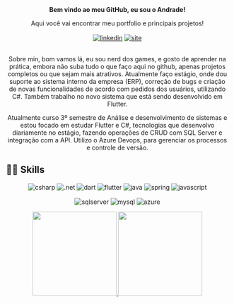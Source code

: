 <div align="center">
  <strong>Bem vindo ao meu GitHub, eu sou o Andrade!</strong>
  <p>Aqui você vai encontrar meu portfolio e principais projetos!</p>
  <a href="https://www.linkedin.com/in/andrade-dev/"><img align="center" alt="linkedin"  src="https://img.shields.io/badge/LinkedIn-0077B5?style=for-the-badge&logo=linkedin&logoColor=white" /></a>
  <a href="https://v-andrade-dev.github.io/portfolio/"><img align="center" alt="site"  src="https://img.shields.io/badge/website-000000?style=for-the-badge&logo=About.me&logoColor=white" /></a>          
</div>

<br>

<div align="center">
  <p>Sobre min, bom vamos lá, eu sou nerd dos games, e gosto de aprender na prática, embora não suba tudo o que faço aqui no github, apenas projetos completos ou que sejam mais atrativos. Atualmente faço estágio, onde dou suporte ao sistema interno da empresa (ERP), correção de bugs e criação de novas funcionalidades de acordo com pedidos dos usuários, utilizando C#. Também trabalho no novo sistema que está sendo desenvolvido em Flutter.</p>
  <p>
    Atualmente curso 3º semestre de Análise e desenvolvimento de sistemas e estou focado em estudar Flutter e C#, tecnologias que desenvolvo diariamente no estágio, fazendo operações de CRUD com SQL Server e integração com a API.
    Utilizo o Azure Devops, para gerenciar os processos e controle de versão.
  </p>
</div>

## 👨‍💻 Skills  
<div align="center">
  <div>
    <p>
      <img align="center" alt="csharp" src="https://img.shields.io/badge/C%23-239120?style=for-the-badge&logo=c-sharp&logoColor=white" />
      <img align="center" alt=".net" src="https://img.shields.io/badge/.NET-5C2D91?style=for-the-badge&logo=.net&logoColor=white" />
      <img align="center" alt="dart" src="https://img.shields.io/badge/Dart-0175C2?style=for-the-badge&logo=dart&logoColor=white" />
      <img align="center" alt="flutter" src="https://img.shields.io/badge/Flutter-02569B?style=for-the-badge&logo=flutter&logoColor=white" />
      <img align="center" alt="java" src="https://img.shields.io/badge/Java-ED8B00?style=for-the-badge&logo=openjdk&logoColor=white" />
      <img align="center" alt="spring"  src="https://img.shields.io/badge/Spring-6DB33F?style=for-the-badge&logo=spring&logoColor=white" />
      <img align="center" alt="javascript" src="https://img.shields.io/badge/JavaScript-F7DF1E?style=for-the-badge&logo=javascript&logoColor=black" />
    </p>
    <p>
      <img align="center" alt="sqlserver" src="https://img.shields.io/badge/Microsoft%20SQL%20Server-CC2927?style=for-the-badge&logo=microsoft%20sql%20server&logoColor=white" />
      <img align="center" alt="mysql" src="https://img.shields.io/badge/MySQL-005C84?style=for-the-badge&logo=mysql&logoColor=white" />
      <img align="center" alt="azure" src="https://img.shields.io/badge/Azure_DevOps-0078D7?style=for-the-badge&logo=azure-devops&logoColor=white" />
    </p>
  </div>
  
  <a href="https://github.com/v-andrade-dev">
  <img height="190em" src="https://github-readme-stats.vercel.app/api?username=v-andrade-dev&show_icons=true&theme=transparent"/>
  <img height="190em" src="https://github-readme-stats.vercel.app/api/top-langs/?username=v-andrade-dev&theme=transparent"/>

</div>
  
